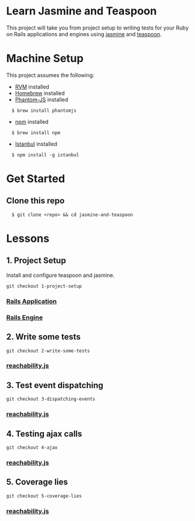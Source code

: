 # Learn Jasmine and Teaspoon

This project will take you from project setup to writing tests for your Ruby on Rails applications and engines using [jasmine][jasmine] and [teaspoon][teaspoon].

# Machine Setup

This project assumes the following:

* [RVM][rvm] installed
* [Homebrew][homebrew] installed
* [Phantom-JS][phantom-js] installed

```
  $ brew install phantomjs
```

* [npm][npm] installed

```
  $ brew install npm
```

* [Istanbul][istanbul] installed

```
  $ npm install -g istanbul
```

# Get Started

## Clone this repo

```
  $ git clone <repo> && cd jasmine-and-teaspoon
```

# Lessons

## 1. Project Setup

Install and configure teaspoon and jasmine.

`git checkout 1-project-setup`

### [Rails Application](rails_server#1-project-setup)
### [Rails Engine](rails_engine#1-project-setup)

## 2. Write some tests

`git checkout 2-write-some-tests`

### [reachability.js](rails_engine#2-write-some-tests)

## 3. Test event dispatching

`git checkout 3-dispatching-events`

### [reachability.js](rails_engine#3-test-dispatching-events)

## 4. Testing ajax calls

`git checkout 4-ajax`

### [reachability.js](rails_engine#4-testing-ajax-calls)

## 5. Coverage lies

`git checkout 5-coverage-lies`

### [reachability.js](rails_engine#5-coverage-lies)

[jasmine]: https://github.com/jasmine/jasmine
[teaspoon]: https://github.com/modeset/teaspoon
[rvm]: https://rvm.io/rvm/install
[homebrew]: http://brew.sh/
[phantom-js]: http://phantomjs.org/download.html
[npm]: https://docs.npmjs.com/getting-started/installing-node
[istanbul]: https://github.com/gotwarlost/istanbul

